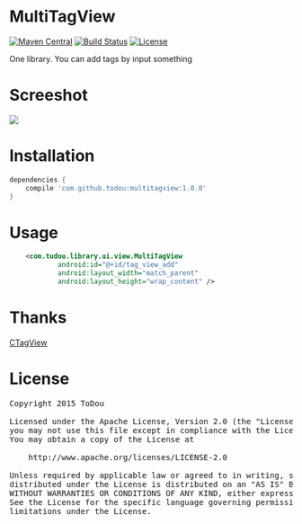 MultiTagView
============
[![Maven Central](https://maven-badges.herokuapp.com/maven-central/com.github.todou/multitagview/badge.svg)](https://maven-badges.herokuapp.com/maven-central/com.github.todou/multitagview)
[![Build Status](https://travis-ci.org/ToDou/MultiTagView.svg?branch=master)](https://travis-ci.org/ToDou/MultiTagView)
[![License](https://img.shields.io/badge/license-Apache%202-blue.svg)](https://www.apache.org/licenses/LICENSE-2.0)

One library. You can add tags by input something

Screeshot
====
![](/screenshot.gif)

Installation
====
```groovy
dependencies {
    compile 'com.github.todou:multitagview:1.0.0'
}
```

Usage
====
```xml
    <com.tudou.library.ui.view.MultiTagView
            android:id="@+id/tag_view_add"
            android:layout_width="match_parent"
            android:layout_height="wrap_content" />
```

Thanks
====
[CTagView](https://github.com/cloay/CTagView)

License
====
<pre>
Copyright 2015 ToDou

Licensed under the Apache License, Version 2.0 (the "License");
you may not use this file except in compliance with the License.
You may obtain a copy of the License at

    http://www.apache.org/licenses/LICENSE-2.0

Unless required by applicable law or agreed to in writing, software
distributed under the License is distributed on an "AS IS" BASIS,
WITHOUT WARRANTIES OR CONDITIONS OF ANY KIND, either express or implied.
See the License for the specific language governing permissions and
limitations under the License.
</pre>
